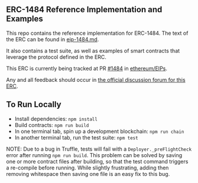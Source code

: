 ## ERC-1484 Reference Implementation and Examples

This repo contains the reference implementation for ERC-1484. The text of the ERC can be found in [eip-1484.md](./eip-1484.md).

It also contains a test suite, as well as examples of smart contracts that leverage the protocol defined in the ERC.

This ERC is currently being tracked at PR [#1484](https://github.com/ethereum/EIPs/pull/1484) in [ethereum/EIPs](https://github.com/ethereum/EIPs).

Any and all feedback should occur in [the official discussion forum for this ERC](https://github.com/ethereum/EIPs/issues/1495).

## To Run Locally
- Install dependencies: `npm install`
- Build contracts: `npm run build`
- In one terminal tab, spin up a development blockchain: `npm run chain`
- In another terminal tab, run the test suite: `npm test`

NOTE: Due to a bug in Truffle, tests will fail with a `Deployer._preFlightCheck` error after running `npm run build`. This problem can be solved by saving one or more contract files after building, so that the test command triggers a re-compile before running. While slightly frustrating, adding then removing whitespace then saving one file is an easy fix to this bug.
